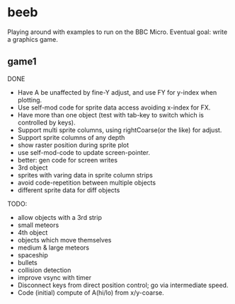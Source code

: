 # beeb

Playing around with examples to run on the BBC Micro.
Eventual goal: write a graphics game.

## game1

DONE
- Have A be unaffected by fine-Y adjust, and use FY for y-index when plotting.
- Use self-mod code for sprite data access avoiding x-index for FX.
- Have more than one object (test with tab-key to switch which is controlled by keys).
- Support multi sprite columns, using rightCoarse(or the like) for adjust.
- Support sprite columns of any depth
- show raster position during sprite plot
- use self-mod-code to update screen-pointer.
- better: gen code for screen writes
- 3rd object
- sprites with varing data in sprite column strips
- avoid code-repetition between multiple objects
- different sprite data for diff objects

TODO:
- allow objects with a 3rd strip
- small meteors
- 4th object
- objects which move themselves
- medium & large meteors
- spaceship
- bullets
- collision detection
- improve vsync with timer
- Disconnect keys from direct position control; go via intermediate speed.
- Code (initial) compute of A(hi/lo) from x/y-coarse.

